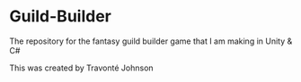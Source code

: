 # Guild-Builder
The repository for the fantasy guild builder game that I am making in Unity &amp; C#

This was created by Travonté Johnson
